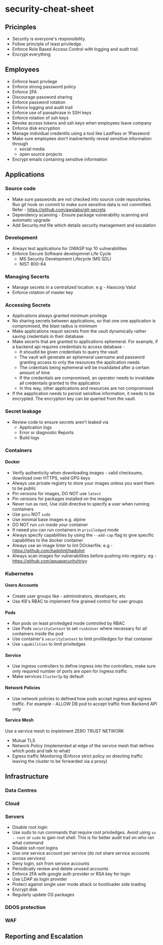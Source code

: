 # security-cheat-sheet

## Pricinples
- Security is everyone's responsibility.
- Follow principle of least priviledge.
- Enforce Role Based Access Control with logging and audit trail.
- Encrypt everything

## Employees
- Enforce least privilege
- Enforce strong password policy
- Enforce 2FA
- Discourage password sharing
- Enforce password rotation
- Enforce logging and audit trail
- Enforce use of passphrase in SSH keys
- Enforce rotation of ssh keys
- Revoke access tokens and ssh keys when employees leave company
- Enforce disk encryption
- Manage individual credentils using a tool like LastPass or 1Password
- Make sure employees don't inadvertently reveal sensitive information through 
  - social media 
  - open source projects
- Encrypt emails containing sensitive information

## Applications
### Source code
- Make sure passwords are not checked into source code repositories. 
  Run git hook on commit to make sure sensitive data is not committed. 
  Refer - https://github.com/awslabs/git-secrets
- Dependency scanning - Ensure package vulnerability scanning and automatic upgrade
- Add Security.md file which details security management and escalation
### Development
- Always test applications for OWASP top 10 vulnerabilities
- Enforce Secure Software developmnet Life Cycle
  - MS Security Development Lifecycle (MS SDL)
  - NIST 800-64
### Managing Secerts
- Manage secrets in a centralized location. e.g - Hasicorp Valut
- Enforce rotation of master key
### Accessing Secrets
- Applications always granted minimum privilege
- No sharing secrets between applications, so that one one application is compromised, the blast radius is minimum
- Make applications requst secrets from the vault dynamically rather saving credentials in their database
- Make secerts that are granted to applications ephemeral. 
  For example, if a backend api requires credentials to access database -
  - It shoudld be given credentials to query the vault
  - The vault will generate an ephemeral username and password granting access to only the resources the application needs
  - The crdentials being ephemeral will be invalidated after a certain amount of time
  - If the credentials are compromised, an operator needs to invalidate all credentails granted to the application
  - In this way, other applications and resources are not compromised
- If the aapplication needs to persist sensitive information, it needs to be encrypted. The encryption key can be queried       from the vault.
### Secret leakage
- Review code to ensure secrets aren't leaked via
  - Application logs
  - Error or diagnostic Reports
  - Build logs
### Containers
#### Docker
- Verify authenticity when downloading images - valid checksums, download over HTTPS, valid GPG keys
- Always use private registry to store your images unless you want them to be public
- Pin versions for images, DO NOT use `latest`
- Pin versions for packages installed on the images
- Never run as root, Use `USER` directive to specify a user when running containers
- Use `gosu` NOT `sudo`
- Use minimal base images e.g. alpine
- DO NOT run `ssh` inside your container
- If neeed you can run containers in `priviledged` mode
- Always specify capabilities by using the `--add-cap` flag to give specific capabilities to the docker container
- Always use an image linter to lint DOckerfile. e.g - https://github.com/hadolint/hadolint
- Always scan images for vulnerabilities before pushing into registry. eg - https://github.com/aquasecurity/trivy

### Kubernetes
#### Users Accounts
- Create user groups like - administrators, developers, etc
- Use K8's RBAC to implement fine grained control for user groups
#### Pods
- Run pods on least priviledged mode controlled by RBAC
- Use Pods `securityContext` to set `rusAsUser` where necessary for all containers inside the pod
- Use container's `securityContext` to limit prvililedges for that container
- Use `capabilities` to limit priviledges
#### Service
- Use ingress controllers to define ingress into the controllers, make sure only required number of ports are open for ingress traffic
- Make services `ClusterIp` by default
#### Network Policies
- Use network policies to defined how pods accept ingress and egress traffic.
  For example - ALLOW DB pod to accept traffic from Backend API only
#### Service Mesh
Use a service mesh to impletment ZERO TRUST NETWORK
- Mutual TLS
- Network Policy (implemented at edge of the service mesh that defines which pods and talk to what)
- Egress traffic Monitoring (Enforce strict policy on directing traffic leaving the cluster to be forwarded via a proxy)

## Infrastructure
### Data Centres
### Cloud
### Servers
- Disable root login
- Use sudo to run commands that require root priviledges. Avoid using `su - root` or `sudo` to gain root shell. 
  This is for better audit trail on who ran what command
- Disable ssh root logins
- Use one service account per service (do not share service accounts across services)
- Deny login, ssh from service accounts
- Periodically review and delete unused accounts
- Enforce 2FA with google auth provider or RSA key for login
- Use LDAP as login provider
- Protect against single user mode attack or bootloader side loading
- Encrypt disk
- Regularly update OS packages
### DDOS protection
### WAF

## Reporting and Escalation


  

